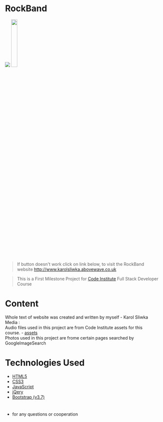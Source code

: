# RockBand 
<img src="http://karolsliwka.abovewave.co.uk/mypage_top.jpg" style="widt:100%;">

<a href="http://www.karolsliwka.abovewave.co.uk">
    <img src="https://www.dwarka-smartcity.com/wp-content/uploads/2017/05/visit-website-button.png" width="20%">
</a>

> If button doesn't work click on link below, to visit the RockBand website
http://www.karolsliwka.abovewave.co.uk

> This is a First Milestone Project for [Code Institute](https://codeinstitute.net/) Full Stack Developer Course


# Content
Whole text of website was created and written by myself - Karol Sliwka</br>
Media :</br>
Audio files used in this project are from Code Institute assets for this course. - [assets](https://github.com/Code-Institute-Org/project-assets) </br>
Photos used in this project are frome certain pages searched by GoogleImageSearch
 


# Technologies Used
* [HTML5](https://en.wikipedia.org/wiki/HTML5)
* [CSS3](https://en.wikipedia.org/wiki/Cascading_Style_Sheets)
* [JavaScript](https://en.wikipedia.org/wiki/JavaScript)
* [jQery](https://en.wikipedia.org/wiki/JQuery)
* [Bootstrap (v3.7)](https://getbootstrap.com/docs/3.3/)


#

* for any questions or cooperation 
